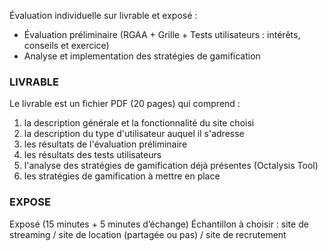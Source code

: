 Évaluation individuelle sur livrable et exposé :
* Évaluation préliminaire (RGAA + Grille + Tests utilisateurs : intérêts, conseils et exercice)
* Analyse et implementation des stratégies de gamification

### LIVRABLE
Le livrable est un fichier PDF (20 pages) qui comprend :
1) la description générale et la fonctionnalité du site choisi
2) la description du type d'utilisateur auquel il s'adresse
3) les résultats de l'évaluation préliminaire
4) les résultats des tests utilisateurs
5) l'analyse des stratégies de gamification déjà présentes (Octalysis Tool)
6) les stratégies de gamification à mettre en place

### EXPOSE
Exposé (15 minutes + 5 minutes d’échange)
Échantillon à choisir : site de streaming / site de location (partagée ou pas) / site de recrutement

